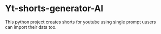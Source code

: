 # Yt-shorts-generator-AI
This python project creates shorts for youtube using single prompt uusers can import their data too.
